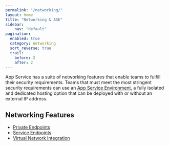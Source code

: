 ```yaml
---
permalink: "/networking/"
layout: home
title: "Networking & ASE"
sidebar:
    nav: "default"
pagination: 
  enabled: true
  category: networking
  sort_reverse: true
  trail: 
    before: 2
    after: 2
---
```


App Service has a suite of networking features that enable teams to fulfill their security requirements. Teams that must meet the most stringent security requirements can use an [App Service Environment](https://docs.microsoft.com/azure/app-service/environment/intro), a fully isolated and dedicated hosting option that can be deployed with or without an external IP address.

## Networking Features

- [Private Endpoints](https://docs.microsoft.com/azure/app-service/networking/private-endpoint)
- [Service Endpoints](https://docs.microsoft.com/azure/app-service/networking/app-gateway-with-service-endpoints)
- [Virtual Network Integration](https://docs.microsoft.com/azure/app-service/web-sites-integrate-with-vnet)
